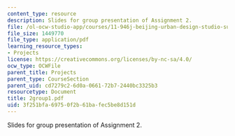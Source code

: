 ```yaml
---
content_type: resource
description: Slides for group presentation of Assignment 2.
file: /ol-ocw-studio-app/courses/11-946j-beijing-urban-design-studio-summer-2004/3f251bfa69750f2b61bafec5be8d151d_2group1.pdf
file_size: 1449770
file_type: application/pdf
learning_resource_types:
- Projects
license: https://creativecommons.org/licenses/by-nc-sa/4.0/
ocw_type: OCWFile
parent_title: Projects
parent_type: CourseSection
parent_uid: cd7279c2-6d0a-0661-72b7-2440bc3325b3
resourcetype: Document
title: 2group1.pdf
uid: 3f251bfa-6975-0f2b-61ba-fec5be8d151d
---
```

Slides for group presentation of Assignment 2.